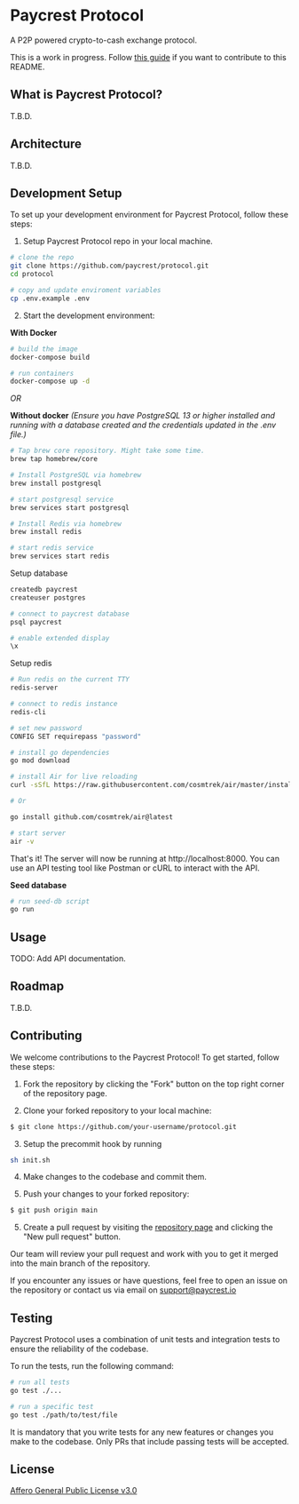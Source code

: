 # Paycrest Protocol
A P2P powered crypto-to-cash exchange protocol.

This is a work in progress. Follow [this guide](https://www.freecodecamp.org/news/how-to-write-a-good-readme-file/) if you want to contribute to this README.

## What is Paycrest Protocol?
T.B.D.

## Architecture
T.B.D.

## Development Setup
To set up your development environment for Paycrest Protocol, follow these steps:

1. Setup Paycrest Protocol repo in your local machine.
```bash
# clone the repo
git clone https://github.com/paycrest/protocol.git
cd protocol

# copy and update enviroment variables
cp .env.example .env
```

2. Start the development environment:

**With Docker**
```bash
# build the image
docker-compose build

# run containers
docker-compose up -d
```

*OR*

**Without docker**
*(Ensure you have PostgreSQL 13 or higher installed and running with a database created and the credentials updated in the .env file.)*

```bash
# Tap brew core repository. Might take some time.
brew tap homebrew/core

# Install PostgreSQL via homebrew
brew install postgresql

# start postgresql service
brew services start postgresql

# Install Redis via homebrew
brew install redis

# start redis service
brew services start redis
```

Setup database

```bash
createdb paycrest
createuser postgres

# connect to paycrest database
psql paycrest

# enable extended display
\x

```

Setup redis

```bash
# Run redis on the current TTY
redis-server

# connect to redis instance
redis-cli

# set new password
CONFIG SET requirepass "password"
```

```bash
# install go dependencies
go mod download

# install Air for live reloading
curl -sSfL https://raw.githubusercontent.com/cosmtrek/air/master/install.sh | sh -s

# Or 

go install github.com/cosmtrek/air@latest

# start server
air -v
```

That's it! The server will now be running at http://localhost:8000. You can use an API testing tool like Postman or cURL to interact with the API.

**Seed database**
```bash
# run seed-db script
go run 
```

## Usage
TODO: Add API documentation.

## Roadmap
T.B.D.

## Contributing
We welcome contributions to the Paycrest Protocol! To get started, follow these steps:

1. Fork the repository by clicking the "Fork" button on the top right corner of the repository page.

2. Clone your forked repository to your local machine:
```bash
$ git clone https://github.com/your-username/protocol.git
```
3. Setup the precommit hook by running 
```bash
sh init.sh
```

4. Make changes to the codebase and commit them.

5. Push your changes to your forked repository:
```bash
$ git push origin main
```

5. Create a pull request by visiting the [repository page](https://github.com/paycrest/protocol) and clicking the "New pull request" button.

Our team will review your pull request and work with you to get it merged into the main branch of the repository. 

If you encounter any issues or have questions, feel free to open an issue on the repository or contact us via email on support@paycrest.io

## Testing
Paycrest Protocol uses a combination of unit tests and integration tests to ensure the reliability of the codebase.

To run the tests, run the following command:
```bash
# run all tests
go test ./...

# run a specific test
go test ./path/to/test/file
```

It is mandatory that you write tests for any new features or changes you make to the codebase. Only PRs that include passing tests will be accepted.

## License
[Affero General Public License v3.0](https://choosealicense.com/licenses/agpl-3.0/)
